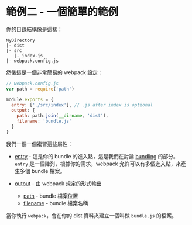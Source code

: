 # 範例二 - 一個簡單的範例

你的目錄結構像是這樣：

```
MyDirectory
|- dist
|- src
   |- index.js
|- webpack.config.js

```

然後這是一個非常簡易的 webpack 設定：

```javascript
// webpack.config.js
var path = require('path')

module.exports = {
  entry: ['./src/index'], // .js after index is optional
  output: {
    path: path.join(__dirname, 'dist'),
    filename: 'bundle.js'
  }
}
```

我們一個一個複習這些屬性：

* [entry](https://webpack.github.io/docs/configuration.html#entry) - 這是你的 bundle 的進入點，這是我們在討論 [bundling](#bundling) 的部分。`entry` 是一個陣列，根據你的需求，webpack 允許可以有多個進入點，來產生多個 bundle 檔案。

* [output](https://webpack.github.io/docs/configuration.html#output) - 由 webpack 規定的形式輸出
  * [path](https://webpack.github.io/docs/configuration.html#output-path) - bundle 檔案位置
  * [filename](https://webpack.github.io/docs/configuration.html#output-filename) - bundle 檔案名稱

當你執行 `webpack`，會在你的 dist 資料夾建立一個叫做 `bundle.js` 的檔案。
